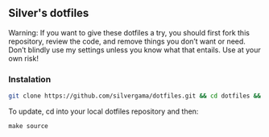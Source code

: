## Silver's dotfiles
Warning: If you want to give these dotfiles a try, you should first fork this repository, review the code, and remove things you don’t want or need. Don’t blindly use my settings unless you know what that entails. Use at your own risk!

### Instalation

```bash
git clone https://github.com/silvergama/dotfiles.git && cd dotfiles && make install
```

To update, cd into your local dotfiles repository and then:
```
make source
```
